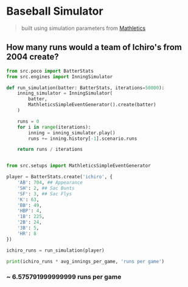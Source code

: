 # Baseball Simulator

> built using simulation parameters from [Mathletics](https://www.amazon.com/Mathletics-Gamblers-Enthusiasts-Mathematics-Basketball/dp/0691154589/ref=sr_1_1?crid=Y0XZXKV75A5Y&keywords=matheletics&qid=1691059094&sprefix=mathletics%2Caps%2C125&sr=8-1)

## How many runs would a team of Ichiro's from 2004 create?

```python
from src.poco import BatterStats
from src.engines import InningSimulator

def run_simulation(batter: BatterStats, iterations=50000):
    inning_simulator = InningSimulator(
        batter,
        MathleticsSimpleEventGenerator().create(batter)
    )

    runs = 0
    for i in range(iterations):
        inning = inning_simulator.play()
        runs += inning.history[-1].scenario.runs

    return runs / iterations

```

```python

from src.setups import MathleticsSimpleEventGenerator

player = BatterStats.create('ichiro', {
    'AB': 704, ## Appearance
    'SH': 2, ## Sac Bunts
    'SF': 3, ## Sac Flys
    'K': 63,
    'BB': 49,
    'HBP': 4,
    '1B': 225,
    '2B': 24,
    '3B': 5,
    'HR': 8
})

ichiro_runs = run_simulation(player)

print(ichiro_runs * avg_innings_per_game, 'runs per game')
```

### ~ 6.575791999999999 runs per game
